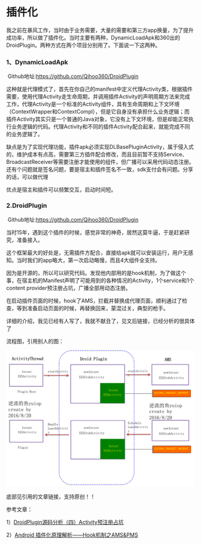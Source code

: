 # 插件化

我之前在暴风工作，当时由于业务需要，大量的需要和第三方app换量，为了提升成功率，所以做了插件化。当时主要有两种，DynamicLoadApk和360出的DroidPlugin。两种方式在两个项目分别用了。下面说一下这两种。

### 1、DynamicLoadApk 

​     Github地址:<https://github.com/Qihoo360/DroidPlugin>

这种就是代理模式了，首先在你自己的manifest中定义代理Activity类，根据插件需要，使用代理Activity走生命周期，并调用插件Activity的声明周期方法来完成工作，代理Activity是一个标准的Activity组件，具有生命周期和上下文环境（ContextWrapper和ContextCompl），但是它自身没有承担什么业务逻辑；而插件Activity其实只是一个普通的Java对象，它没有上下文环境，但是却能正常执行业务逻辑的代码。代理Activity和不同的插件Activity配合起来，就能完成不同的业务逻辑了。

缺点是为了实现代理功能，插件apk必须实现DLBasePluginActivity，属于侵入式的，维护成本有点高，需要第三方插件配合修改，而且目前暂不支持Service、BroadcastReceiver等需要注册才能使用的组件，但广播可以采用代码动态注册。还有个问题就是签名问题，要是宿主和插件签名不一致，sdk支付会有问题。分享的话，可以做代理

优点是宿主和插件可以频繁交互，启动时间短。

### 2.DroidPlugin

​	Github地址:<https://github.com/Qihoo360/DroidPlugin>

​     当时15年，遇到这个插件的时候，感觉非常的神奇，居然这莫牛逼，于是赶紧研究，准备接入。

​     这个框架最大的好处是，无需插件方配合，直接给apk就可以安装运行，用户无感知。当时我们的app略大，第一次启动略慢，而且4大组件全支持。

​     因为是开源的，所以可以研究代码。发现他内部用的是hook机制，为了做这个事，在宿主机的Manifest声明了可能用到的各种情况的Activity，1个service和1个content provider预注册占坑，广播全部用动态注册。

在启动插件页面的时候，hook了AMS，拦截并替换成代理页面，顺利通过了检查，等到准备启动页面的时候，再替换回来，蒙混过关，典型的枪手。

详细的介绍，我见已经有人写了，我就不献丑了，见文后链接，已经分析的很具体了

流程图，引用别人的图：

![流程图](..\images\droidplugin.jpg)

底部见引用的文章链接，支持原创！！

参考文章：

1）[DroidPlugin源码分析（四）Activity预注册占坑](https://blog.csdn.net/hejjunlin/article/details/52258434)

2）[Android 插件化原理解析——Hook机制之AMS&PMS](http://weishu.me/2016/03/07/understand-plugin-framework-ams-pms-hook)